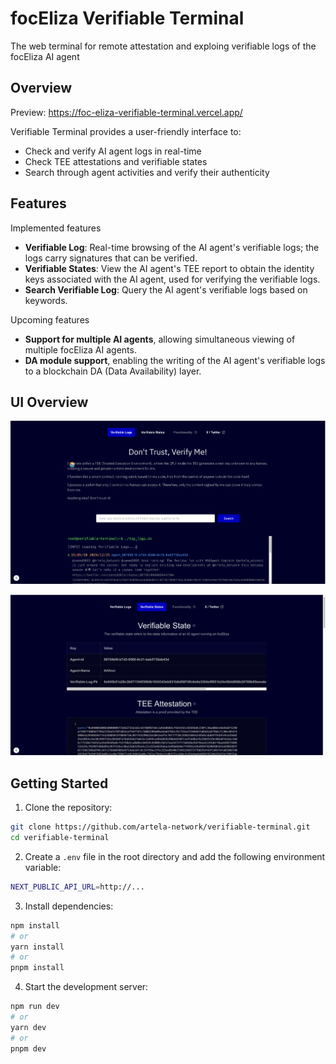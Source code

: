 # focEliza Verifiable Terminal

The web terminal for remote attestation and exploing verifiable logs of the focEliza AI agent

## Overview

Preview: https://foc-eliza-verifiable-terminal.vercel.app/

Verifiable Terminal provides a user-friendly interface to:
- Check and verify AI agent logs in real-time
- Check TEE attestations and verifiable states
- Search through agent activities and verify their authenticity

## Features

Implemented features
- **Verifiable Log**: Real-time browsing of the AI agent's verifiable logs; the logs carry signatures that can be verified.
- **Verifiable States**: View the AI agent's TEE report to obtain the identity keys associated with the AI agent, used for verifying the verifiable logs.
- **Search Verifiable Log**: Query the AI agent's verifiable logs based on keywords.

Upcoming features
- **Support for multiple AI agents**, allowing simultaneous viewing of multiple focEliza AI agents.  
- **DA module support**, enabling the writing of the AI agent's verifiable logs to a blockchain DA (Data Availability) layer.  

## UI Overview

![Screenshot 1](public/screenshot1.png)


![Screenshot 2](public/screenshot2.png)


## Getting Started

1. Clone the repository:
```bash
git clone https://github.com/artela-network/verifiable-terminal.git
cd verifiable-terminal
```

2. Create a `.env` file in the root directory and add the following environment variable:
```bash
NEXT_PUBLIC_API_URL=http://...
```

3. Install dependencies:
```bash
npm install
# or
yarn install
# or
pnpm install
```

4. Start the development server:
```bash
npm run dev
# or
yarn dev
# or
pnpm dev
```
